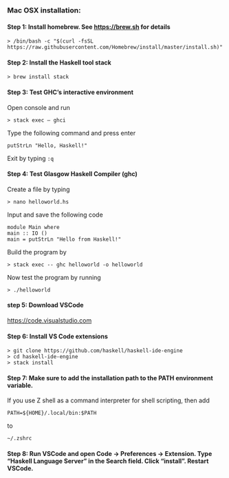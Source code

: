 ### Mac OSX installation:

#### Step 1: Install homebrew. See https://brew.sh for details
```
> /bin/bash -c "$(curl -fsSL https://raw.githubusercontent.com/Homebrew/install/master/install.sh)"
```
#### Step 2: Install the Haskell tool stack
```
> brew install stack
```

#### Step 3: Test GHC’s interactive environment
Open console and run 
```
> stack exec – ghci
```
Type the following command and press enter
```
putStrLn "Hello, Haskell!"
```
Exit by typing `:q`

#### Step 4: Test Glasgow Haskell Compiler (ghc)
Create a file by typing
```
> nano helloworld.hs
```
Input and save the following code
```
module Main where  
main :: IO () 
main = putStrLn "Hello from Haskell!"  
```

Build the program by
```
> stack exec -- ghc helloworld -o helloworld
```
Now test the program by running
```
> ./helloworld
```

#### step 5: Download VSCode
https://code.visualstudio.com

#### Step 6: Install VS Code extensions
```
> git clone https://github.com/haskell/haskell-ide-engine
> cd haskell-ide-engine
> stack install
```

#### Step 7: Make sure to add the installation path to the PATH environment variable. 
If you use Z shell as a command interpreter for shell scripting, then add 
```
PATH=${HOME}/.local/bin:$PATH
```
to 
```
~/.zshrc
```

#### Step 8: Run VSCode and open  Code -> Preferences -> Extension. Type “Haskell Language Server” in the Search field. Click “install”. Restart VSCode.
